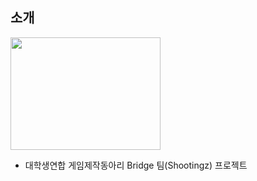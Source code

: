 ## 소개
<img src="https://user-images.githubusercontent.com/13173730/100429404-9b35de00-30d8-11eb-99c5-d7ffd8693d9c.png" width="240px" height="180px">

* 대학생연합 게임제작동아리 Bridge 팀(Shootingz) 프로젝트

